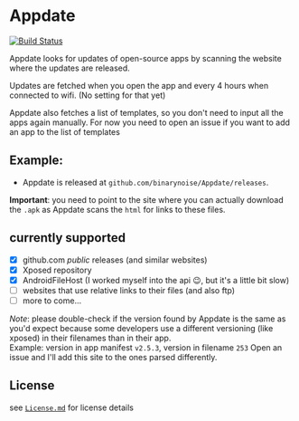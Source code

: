 # Appdate

[![Build Status](https://travis-ci.com/binarynoise/Appdate.svg?branch=master)](https://travis-ci.com/binarynoise/Appdate)

Appdate looks for updates of open-source apps by scanning the website where the updates are released.

Updates are fetched when you open the app and every 4 hours when connected to wifi. (No setting for that yet)

Appdate also fetches a list of templates, so you don't need to input all the apps again manually. 
For now you need to open an issue if you want to add an app to the list of templates

## Example:  
 - Appdate is released at `github.com/binarynoise/Appdate/releases`.

**Important**: you need to point to the site where you can actually download the `.apk` 
as Appdate scans the `html` for links to these files. 

## currently supported
 - [x] github.com _public_ releases (and similar websites)
 - [x] Xposed repository
 - [x] AndroidFileHost (I worked myself into the api :wink:, but it's a little bit slow)
 - [ ] websites that use relative links to their files (and also ftp)
 - [ ] more to come...

_Note_: please double-check if the version found by Appdate is the same as you'd expect because some developers use 
a different versioning (like xposed) in their filenames than in their app.  
Example: version in app manifest `v2.5.3`, version in filename `253`
Open an issue and I'll add this site to the ones parsed differently.

## License
see [`License.md`](LICENSE.md) for license details
